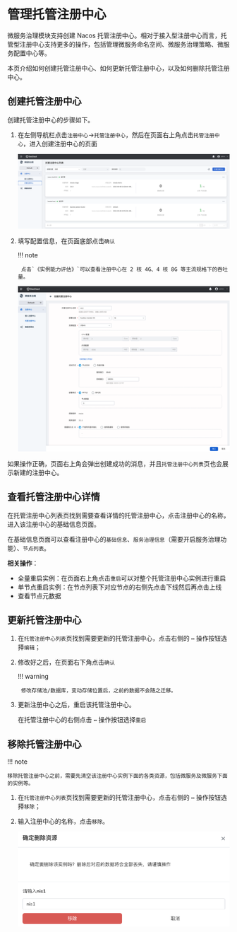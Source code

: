 # 管理托管注册中心

微服务治理模块支持创建 Nacos 托管注册中心。相对于接入型注册中心而言，托管型注册中心支持更多的操作，包括管理微服务命名空间、微服务治理策略、微服务配置中心等。

本页介绍如何创建托管注册中心、如何更新托管注册中心，以及如何删除托管注册中心。

## 创建托管注册中心

创建托管注册中心的步骤如下。

1. 在左侧导航栏点击`注册中心`->`托管注册中心`，然后在页面右上角点击`托管注册中心`，进入创建注册中心的页面

    ![进入创建注册中心页面](imgs/enter-create-page.png)

2. 填写配置信息，在页面底部点击`确认`
   
    !!! note
      
        点击`《实例能力评估》`可以查看注册中心在 2 核 4G、4 核 8G 等主流规格下的吞吐量。

    ![填写配置](imgs/config.png)

如果操作正确，页面右上角会弹出创建成功的消息，并且`托管注册中心列表`页也会展示新建的注册中心。

## 查看托管注册中心详情

在托管注册中心列表页找到需要查看详情的托管注册中心，点击注册中心的名称，进入该注册中心的基础信息页面。

在基础信息页面可以查看注册中心的`基础信息`、`服务治理信息`（需要开启服务治理功能）、`节点列表`。

**相关操作**：

- 全量重启实例：在页面右上角点击`重启`可以对整个托管注册中心实例进行重启
- 单节点重启实例：在节点列表下对应节点的右侧先点击下线然后再点击上线
- 查看节点元数据

## 更新托管注册中心

1. 在`托管注册中心列表`页找到需要更新的托管注册中心，点击右侧的 **`⋯`** 操作按钮选择`编辑`；
2. 修改好之后，在页面右下角点击`确认`

    !!! warning
      
        修改存储池/数据库，变动存储位置后，之前的数据不会随之迁移。

3. 更新注册中心之后，重启该托管注册中心。

    在托管注册中心的右侧点击 **`⋯`** 操作按钮选择`重启`

## 移除托管注册中心

!!! note
  
    移除托管注册中心之前，需要先清空该注册中心实例下面的各类资源，包括微服务及微服务下面的实例等。

1. 在`托管注册中心列表`页找到需要更新的托管注册中心，点击右侧的 **`⋯`** 操作按钮选择`移除`；

2. 输入注册中心的名称，点击`移除`。

    ![移除注册中心](imgs/delete-2.png)